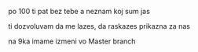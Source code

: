 po 100 ti pat bez tebe a neznam koj sum jas

ti dozvoluvam da me lazes, da raskazes prikazna za nas





na 9ka imame izmeni vo Master branch